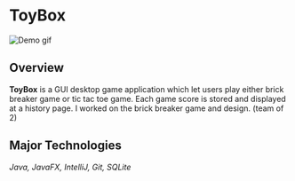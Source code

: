 # ToyBox

![Demo gif](https://github.com/Minamiciccc/ToyBox/blob/media/toybox_bb.gif)

## Overview
**ToyBox** is a GUI desktop game application which let users play either brick breaker game or tic tac toe game.
Each game score is stored and displayed at a history page.
I worked on the brick breaker game and design. (team of 2)

## Major Technologies
_Java, JavaFX, IntelliJ, Git, SQLite_
